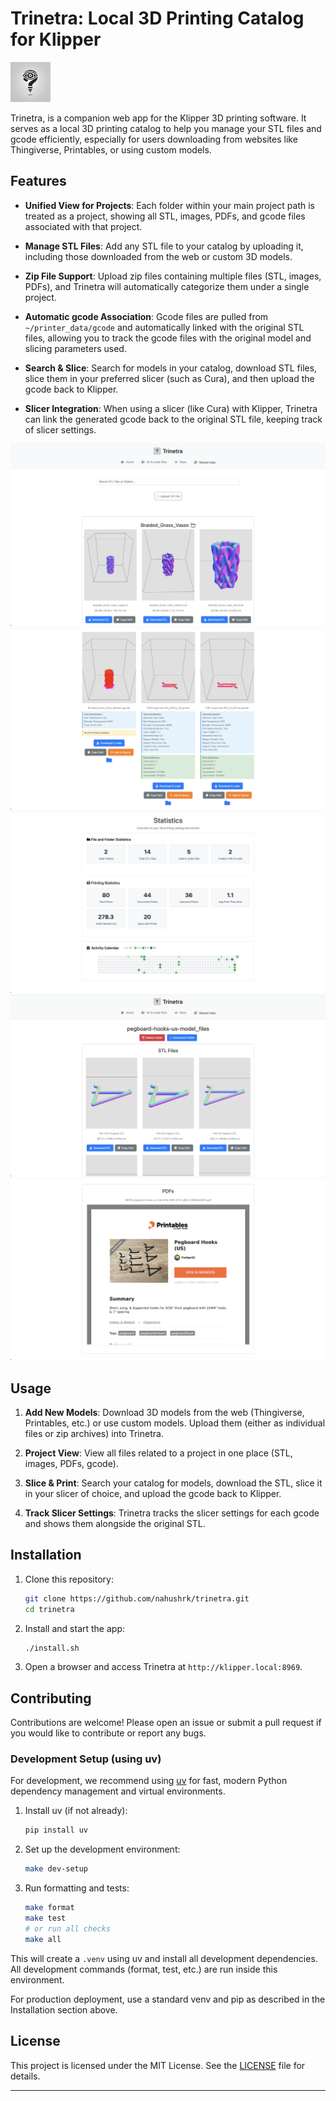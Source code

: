 # Trinetra: Local 3D Printing Catalog for Klipper

<img src="static/images/trinetra.jpeg" alt="Trinetra">

Trinetra, is a companion web app for the Klipper 3D printing software. It serves as a local 3D printing catalog to help you manage your STL files and gcode efficiently, especially for users
downloading from websites like Thingiverse, Printables, or using custom models.

## Features

- **Unified View for Projects**: Each folder within your main project path is treated as a project, showing all STL, images, PDFs, and gcode files associated with that project.

- **Manage STL Files**: Add any STL file to your catalog by uploading it, including those downloaded from the web or custom 3D models.

- **Zip File Support**: Upload zip files containing multiple files (STL, images, PDFs), and Trinetra will automatically categorize them under a single project.

- **Automatic gcode Association**: Gcode files are pulled from `~/printer_data/gcode` and automatically linked with the original STL files, allowing you to track the gcode files with the original
  model and slicing parameters used.

- **Search & Slice**: Search for models in your catalog, download STL files, slice them in your preferred slicer (such as Cura), and then upload the gcode back to Klipper.

- **Slicer Integration**: When using a slicer (like Cura) with Klipper, Trinetra can link the generated gcode back to the original STL file, keeping track of slicer settings.

<img src="static/images/screenshot_1.png">
<img src="static/images/screenshot_2.png">
<img src="static/images/screenshot_3.png">
<img src="static/images/screenshot_4.png">
<img src="static/images/screenshot_5.png">

## Usage

1. **Add New Models**: Download 3D models from the web (Thingiverse, Printables, etc.) or use custom models. Upload them (either as individual files or zip archives) into Trinetra.

2. **Project View**: View all files related to a project in one place (STL, images, PDFs, gcode).

3. **Slice & Print**: Search your catalog for models, download the STL, slice it in your slicer of choice, and upload the gcode back to Klipper.

4. **Track Slicer Settings**: Trinetra tracks the slicer settings for each gcode and shows them alongside the original STL.

## Installation

1. Clone this repository:

    ```bash
    git clone https://github.com/nahushrk/trinetra.git
    cd trinetra
    ```

2. Install and start the app:

    ```bash
    ./install.sh
    ```


3. Open a browser and access Trinetra at `http://klipper.local:8969`.

## Contributing

Contributions are welcome! Please open an issue or submit a pull request if you would like to contribute or report any bugs.

### Development Setup (using uv)

For development, we recommend using [uv](https://github.com/astral-sh/uv) for fast, modern Python dependency management and virtual environments.

1. Install uv (if not already):

    ```bash
    pip install uv
    ```

2. Set up the development environment:

    ```bash
    make dev-setup
    ```

3. Run formatting and tests:

    ```bash
    make format
    make test
    # or run all checks
    make all
    ```

This will create a `.venv` using uv and install all development dependencies. All development commands (format, test, etc.) are run inside this environment.

For production deployment, use a standard venv and pip as described in the Installation section above.

## License

This project is licensed under the MIT License. See the [LICENSE](LICENSE) file for details.

---
